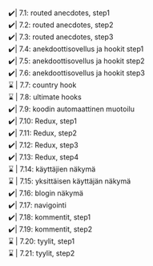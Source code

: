 ✔️| 7.1: routed anecdotes, step1 <br>
✔️| 7.2: routed anecdotes, step2 <br>
✔️| 7.3: routed anecdotes, step3 <br>
✔️| 7.4: anekdoottisovellus ja hookit step1 <br>
✔️| 7.5: anekdoottisovellus ja hookit step2 <br>
✔️| 7.6: anekdoottisovellus ja hookit step3 <br>
⌛ | 7.7: country hook <br>
⌛ | 7.8: ultimate hooks <br>
✔️| 7.9: koodin automaattinen muotoilu <br>
✔️| 7.10: Redux, step1 <br>
✔️| 7.11: Redux, step2 <br>
✔️| 7.12: Redux, step3 <br>
✔️| 7.13: Redux, step4 <br>
⌛ | 7.14: käyttäjien näkymä <br>
⌛ | 7.15: yksittäisen käyttäjän näkymä <br>
✔️| 7.16: blogin näkymä <br>
✔️| 7.17: navigointi <br>
✔️| 7.18: kommentit, step1 <br>
✔️| 7.19: kommentit, step2 <br>
⌛ | 7.20: tyylit, step1 <br>
⌛ | 7.21: tyylit, step2 <br>

